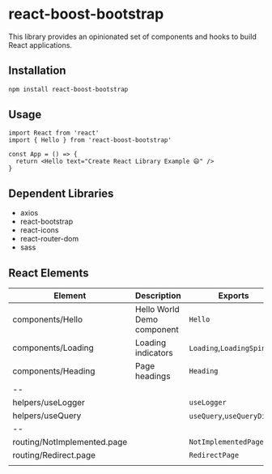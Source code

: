 # react-boost-bootstrap

This library provides an opinionated set of components and hooks to build React applications.

## Installation

```bash
npm install react-boost-bootstrap
```

## Usage

```tsx
import React from 'react'
import { Hello } from 'react-boost-bootstrap'

const App = () => {
  return <Hello text="Create React Library Example 😄" />
}
```

## Dependent Libraries

- axios
- react-bootstrap
- react-icons
- react-router-dom
- sass


## React Elements

| Element                     | Description                | Exports                    |
|-----------------------------|----------------------------|----------------------------|
| components/Hello            | Hello World Demo component | `Hello`                    |
| components/Loading          | Loading indicators         | `Loading`,`LoadingSpinner` |  
| components/Heading          | Page headings              | `Heading`                  |
| --                          |                            |                            |
| helpers/useLogger           |                            | `useLogger`                |
| helpers/useQuery            |                            | `useQuery`,`useQueryDict`  |
| --                          |                            |                            |
| routing/NotImplemented.page |                            | `NotImplementedPage`       |
| routing/Redirect.page       |                            | `RedirectPage`             |
|                             |                            |                            |

